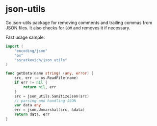 # json-utils

Go json-utils package for removing comments and trailing commas from JSON files. It also checks for `BOM` and removes it if necessary.


Fast usage sample:

``` go
import (
    "encoding/json"
    "os"
    "ssratkevich/json_utils"
)

func getData(name string) (any, error) {
    src, err := os.ReadFile(name)
    if err != nil {
        return nil, err
    }
    src = json_utils.SanitizeJson(src)
    // parsing and handling JSON
    var data any
    err = json.Unmarshal(src, &data)
    return data, err
}
```
